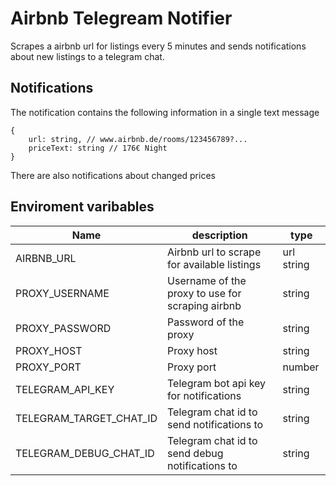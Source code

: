 # Airbnb Telegream Notifier

Scrapes a airbnb url for listings every 5 minutes and sends notifications about new listings to a telegram chat.

## Notifications

The notification contains the following information in a single text message

```
{
    url: string, // www.airbnb.de/rooms/123456789?...
    priceText: string // 176€ Night
}
```

There are also notifications about changed prices




## Enviroment varibables

| Name | description | type |
| - | - | - | 
| AIRBNB_URL | Airbnb url to scrape for available listings | url string |
| PROXY_USERNAME | Username of the proxy to use for scraping airbnb | string |
| PROXY_PASSWORD | Password of the proxy | string |
| PROXY_HOST | Proxy host | string |
| PROXY_PORT | Proxy port | number |
| TELEGRAM_API_KEY | Telegram bot api key for notifications | string |  
| TELEGRAM_TARGET_CHAT_ID | Telegram chat id to send notifications to | string |
| TELEGRAM_DEBUG_CHAT_ID | Telegram chat id to send debug notifications to | string |